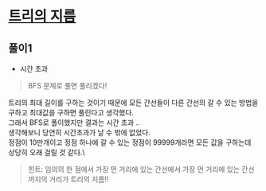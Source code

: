 # [트리의 지름](https://www.acmicpc.net/problem/1167)

## 풀이1
- 시간 초과

> BFS 문제로 풀면 풀리겠다!

트리의 최대 길이를 구하는 것이기 때문에 모든 간선들이 다른 간선의 갈 수 있는 방법을 구하고 최대값을 구하면 풀린다고 생각했다.\
그래서 BFS로 풀이했지만 결과는 시간 초과 ..\
생각해보니 당연히 시간초과가 날 수 밖에 없었다.\
정점이 10만개이고 정점 하나에 갈 수 있는 정점이 99999개라면 모든 값을 구하는데 상당히 오래 걸릴 것 같다.\

> 힌트: 임의의 한 점에서 가장 먼 거리에 있는 간선에서 가장 먼 거리에 있는 간선까지의 거리가 트리의 지름!!